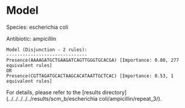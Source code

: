 
# Model

Species: escherichia coli

Antibiotic: ampicillin

```
Model (Disjunction - 2 rules):
------------------------------
Presence(AAAAGATGCTGAAGATCAGTTGGGTGCACGA) [Importance: 0.80, 277 equivalent rules]
OR
Presence(CGTTAGATGCACTAAGCACATAATTGCTCAC) [Importance: 0.53, 1 equivalent rules]

```

For details, please refer to the [results directory](../../../../../results/scm_b/escherichia coli/ampicillin/repeat_3/).

